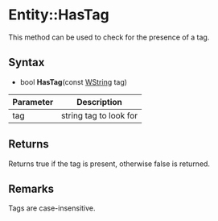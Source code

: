 # Entity::HasTag

This method can be used to check for the presence of a tag.

## Syntax

- bool **HasTag**(const [WString](WString.md) tag)

| Parameter | Description |
|---|---|
| tag | string tag to look for |

## Returns

Returns true if the tag is present, otherwise false is returned.

## Remarks

Tags are case-insensitive.
